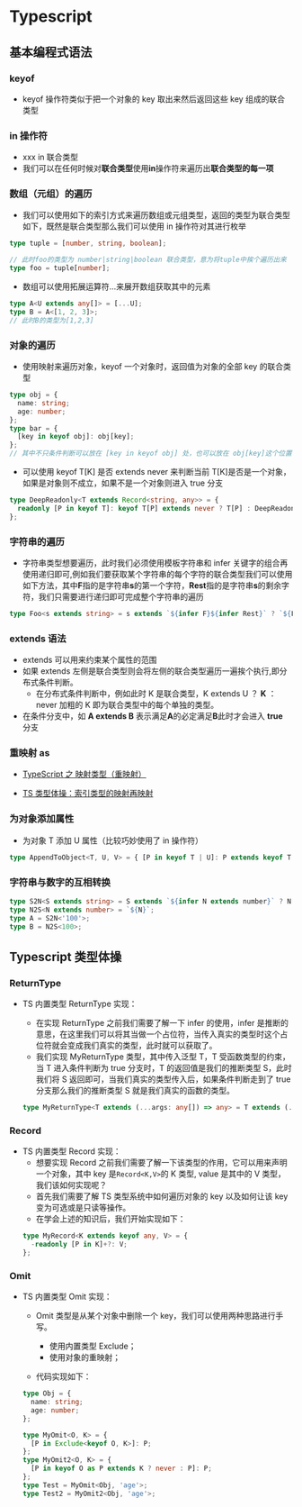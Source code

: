 # Typescript

## 基本编程式语法

### keyof

- keyof 操作符类似于把一个对象的 key 取出来然后返回这些 key 组成的联合类型

### in 操作符

- xxx in 联合类型
- 我们可以在任何时候对**联合类型**使用**in**操作符来遍历出**联合类型的每一项**

### 数组（元组）的遍历

- 我们可以使用如下的索引方式来遍历数组或元组类型，返回的类型为联合类型如下，既然是联合类型那么我们可以使用 in 操作符对其进行枚举

```typescript
type tuple = [number, string, boolean];

// 此时foo的类型为 number|string|boolean 联合类型，意为将tuple中挨个遍历出来
type foo = tuple[number];
```

- 数组可以使用拓展运算符...来展开数组获取其中的元素

```typescript
type A<U extends any[]> = [...U];
type B = A<[1, 2, 3]>;
// 此时B的类型为[1,2,3]
```

### 对象的遍历

- 使用映射来遍历对象，keyof 一个对象时，返回值为对象的全部 key 的联合类型

```typescript
type obj = {
  name: string;
  age: number;
};
type bar = {
  [key in keyof obj]: obj[key];
};
// 其中不只条件判断可以放在 [key in keyof obj] 处，也可以放在 obj[key]这个位置
```

- 可以使用 keyof T[K] 是否 extends never 来判断当前 T[K]是否是一个对象，如果是对象则不成立，如果不是一个对象则进入 true 分支

```typescript
type DeepReadonly<T extends Record<string, any>> = {
  readonly [P in keyof T]: keyof T[P] extends never ? T[P] : DeepReadonly<T[P]>;
};
```

### 字符串的遍历

- 字符串类型想要遍历，此时我们必须使用模板字符串和 infer 关键字的组合再使用递归即可,例如我们要获取某个字符串的每个字符的联合类型我们可以使用如下方法，其中**F**指的是字符串**s**的第一个字符，**Rest**指的是字符串**s**的剩余字符，我们只需要进行递归即可完成整个字符串的遍历

```typescript
type Foo<s extends string> = s extends `${infer F}${infer Rest}` ? `${F}` | Foo<Rest> : never;
```

### extends 语法

- extends 可以用来约束某个属性的范围
- 如果 extends 左侧是联合类型则会将左侧的联合类型遍历一遍挨个执行,即分布式条件判断。
  - 在分布式条件判断中，例如此时 K 是联合类型，K extends U ？ **K** ：never 加粗的 K 即为联合类型中的每个单独的类型。
- 在条件分支中，如 **A extends B** 表示满足**A**的必定满足**B**此时才会进入 **true** 分支

### 重映射 as

- [TypeScript 之 映射类型（重映射）](https://juejin.cn/post/7090190356737703973)

- [TS 类型体操：索引类型的映射再映射](https://www.51cto.com/article/699699.html)

### 为对象添加属性

- 为对象 T 添加 U 属性（比较巧妙使用了 in 操作符）

```typescript
type AppendToObject<T, U, V> = { [P in keyof T | U]: P extends keyof T ？ T[P]: V };
```

### 字符串与数字的互相转换

```typescript
type S2N<S extends string> = S extends `${infer N extends number}` ? N : never;
type N2S<N extends number> = `${N}`;
type A = S2N<'100'>;
type B = N2S<100>;
```

## Typescript 类型体操

### ReturnType

- TS 内置类型 ReturnType 实现：

  - 在实现 ReturnType 之前我们需要了解一下 infer 的使用，infer 是推断的意思，在这里我们可以将其当做一个占位符，当传入真实的类型时这个占位符就会变成我们真实的类型，此时就可以获取了。
  - 我们实现 MyReturnType 类型，其中传入泛型 T，T 受函数类型的约束，当 T 进入条件判断为 true 分支时，T 的返回值是我们的推断类型 S，此时我们将 S 返回即可，当我们真实的类型传入后，如果条件判断走到了 true 分支那么我们的推断类型 S 就是我们真实的函数的类型。

  ```ts
  type MyReturnType<T extends (...args: any[]) => any> = T extends (...args: any[]) => infer S ? S : never;
  ```

### Record

- TS 内置类型 Record 实现：
  - 想要实现 Record 之前我们需要了解一下该类型的作用，它可以用来声明一个对象，其中 key 是`Record<K,V>`的 K 类型, value 是其中的 V 类型，我们该如何实现呢？
  - 首先我们需要了解 TS 类型系统中如何遍历对象的 key 以及如何让该 key 变为可选或是只读等操作。
  - 在学会上述的知识后，我们开始实现如下：
  ```ts
  type MyRecord<K extends keyof any, V> = {
    -readonly [P in K]+?: V;
  };
  ```

### Omit

- TS 内置类型 Omit 实现：

  - Omit 类型是从某个对象中删除一个 key，我们可以使用两种思路进行手写。

    - 使用内置类型 Exclude；
    - 使用对象的重映射；

  - 代码实现如下：

  ```ts
  type Obj = {
    name: string;
    age: number;
  };

  type MyOmit<O, K> = {
    [P in Exclude<keyof O, K>]: P;
  };
  type MyOmit2<O, K> = {
    [P in keyof O as P extends K ? never : P]: P;
  };
  type Test = MyOmit<Obj, 'age'>;
  type Test2 = MyOmit2<Obj, 'age'>;
  ```
